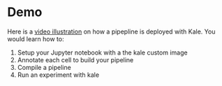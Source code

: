 # Demo

Here is a [video illustration](https://drive.google.com/file/d/108YfqbhhBers4OqEQJfp1BHCHdxJOU8F/view?usp=sharing) on how a pipepline is deployed with Kale. You would learn how to:

   1.  Setup your Jupyter notebook with a the kale custom image 
   2.  Annotate each cell to build your pipeline
   3.  Compile a pipeline
   4.  Run an experiment with kale
